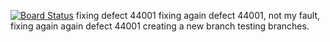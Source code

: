 [![Board Status](https://dev.azure.com/mf-connect-lab/18638956-7d83-4566-a363-0b091a0ff71e/05750e08-644e-4183-b654-08db8f7afaf1/_apis/work/boardbadge/de9ccb03-a6a7-40f8-8d89-aba6a3fc149f)](https://dev.azure.com/mf-connect-lab/18638956-7d83-4566-a363-0b091a0ff71e/_boards/board/t/05750e08-644e-4183-b654-08db8f7afaf1/Microsoft.RequirementCategory)
fixing defect 44001
fixing again defect 44001, not my fault,
fixing again again defect 44001
creating a new branch testing branches.
